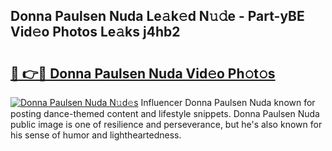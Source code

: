 ## Donna Paulsen Nuda Le𝚊k𝚎d N𝚞𝚍e - Part-yBE Vid𝚎o Photos Le𝚊ks j4hb2

# <h2><a href="http://fbelkc8.evod.top/?m=Donna+Paulsen+Nuda">🔗 👉🔴 Donna Paulsen Nuda Vid𝚎o Ph𝚘t𝚘s</a></h2>

[![Donna Paulsen Nuda N𝚞d𝚎s](https://i.imgur.com/8V9OHl7.gif)](http://fbelkc8.evod.top/?m=Donna+Paulsen+Nuda)
Influencer Donna Paulsen Nuda known for posting dance-themed content and lifestyle snippets. Donna Paulsen Nuda public image is one of resilience and perseverance, but he's also known for his sense of humor and lightheartedness. 
